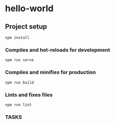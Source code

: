 # hello-world

## Project setup
```
npm install
```

### Compiles and hot-reloads for development
```
npm run serve
```

### Compiles and minifies for production
```
npm run build
```

### Lints and fixes files
```
npm run lint
```


### TASKS

<!-- 
1) Create a component and register it locally. Create another component and register it globaly. 

2)Pass props to component and render it on show in console the data.

3) Emit events from any component, pass to parent the data of the event and render or show in console the value.

4) Add slots for any component.
 -->
